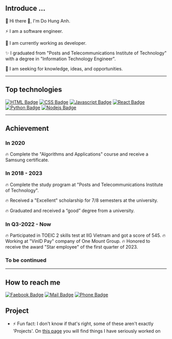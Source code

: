 
## **Introduce ...**

🌱 Hi there 👋, I'm Do Hung Anh.

⚡  I am a software engineer.

🌱 I am currently working as developer.

✨ I graduated from "Posts and Telecommunications Institute of Technology" with a degree in "Information Technology Engineer".

🌱 I am seeking for knowledge, ideas, and opportunities.

---
## **Top technologies**
[![HTML Badge](https://img.shields.io/badge/-HTML-E34F26?style=for-the-badge&labelColor=black&logo=html5&logoColor=E34F26)](#)
[![CSS Badge](https://img.shields.io/badge/-CSS-1572b6?style=for-the-badge&labelColor=black&logo=css3&logoColor=1572b6)](#) 
[![Javascript Badge](https://img.shields.io/badge/-Javascript-F0DB4F?style=for-the-badge&labelColor=black&logo=javascript&logoColor=F0DB4F)](#) 
[![React Badge](https://img.shields.io/badge/-React-61DBFB?style=for-the-badge&labelColor=black&logo=react&logoColor=61DBFB)](#) 
[![Python Badge](https://img.shields.io/badge/-Python-3776AB?style=for-the-badge&labelColor=black&logo=python&logoColor=white)](#)
[![Nodejs Badge](https://img.shields.io/badge/-Nodejs-3C873A?style=for-the-badge&labelColor=black&logo=node.js&logoColor=3C873A)](#) 

---

## **Achievement**
### **In 2020**
🔥 Complete the "Algorithms and Applications" course and receive a Samsung certificate.

### **In 2018 - 2023**
🔥 Complete the study program at "Posts and Telecommunications Institute of Technology".

🔥 Received a "Excellent" scholarship for 7/8 semesters at the university.

🔥 Graduated and received a “good” degree from a university.

### **In Q3-2022 - Now**
🔥 Participated in TOEIC 2 skills test at IIG Vietnam and got a score of 545.
🔥 Working at "VinID Pay" company of One Mount Group.
🔥 Honored to receive the award "Star employee" of the first quarter of 2023.

### To be continued

---

## **How to reach me**
[![Faebook Badge](https://img.shields.io/badge/-Do%20Hung%20Anh-blue?style=flat&labelColor=blue&logo=facebook&logoColor=white)](https://www.facebook.com/anhdh.fb) [![Mail Badge](https://img.shields.io/badge/-Do%20Hung%20Anh-c0392b?style=flat&labelColor=c0392b&logo=gmail&logoColor=white)](mailto:anhdh.cv@gmail.com) [![Phone Badge](https://img.shields.io/badge/-0962507172-brightgreen?style=flat&labelColor=brightgreen&logo=apple&logoColor=white)](tel:0962507172)

## **Project**
- ⚡ Fun fact: I don't know if that's right, some of these aren't exactly 'Projects'. On [this page](https://github.com/anhdh-gh?tab=repositories&type=public) you will find things I have seriously worked on

<!--
**anhdh-gh/anhdh-gh** is a ✨ _special_ ✨ repository because its `README.md` (this file) appears on your GitHub profile.

Here are some ideas to get you started:

- 🔭 I’m currently working on ...
- 🌱 I’m currently learning ...
- 👯 I’m looking to collaborate on ...
- 🤔 I’m looking for help with ...
- 💬 Ask me about ...
- 📫 How to reach me: ...
- 😄 Pronouns: ...
- ⚡ Fun fact: ...
-->
